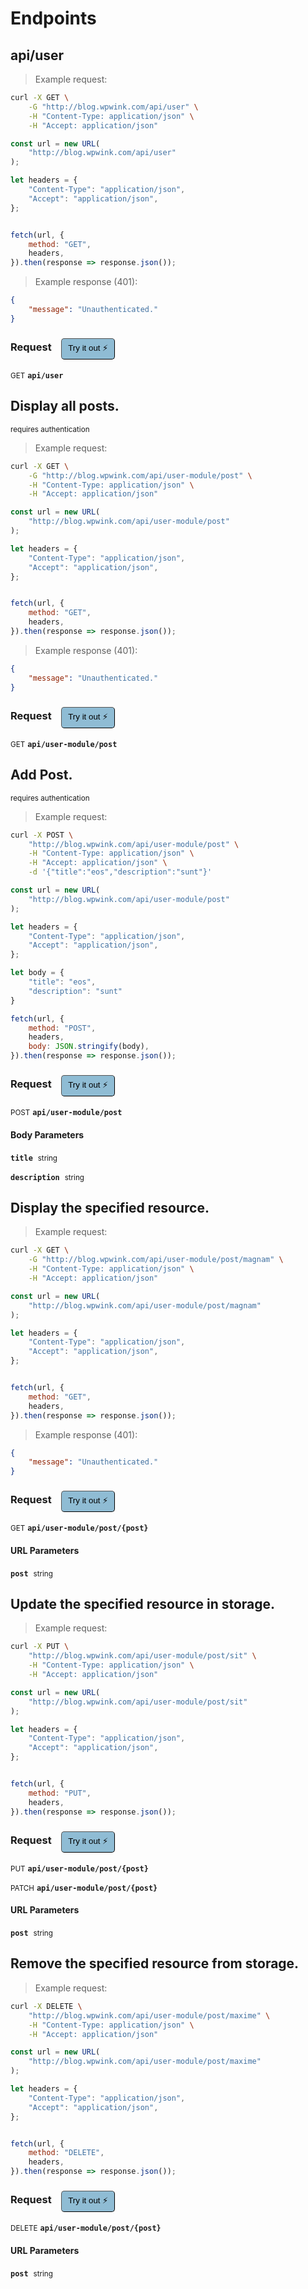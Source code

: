 # Endpoints


## api/user




> Example request:

```bash
curl -X GET \
    -G "http://blog.wpwink.com/api/user" \
    -H "Content-Type: application/json" \
    -H "Accept: application/json"
```

```javascript
const url = new URL(
    "http://blog.wpwink.com/api/user"
);

let headers = {
    "Content-Type": "application/json",
    "Accept": "application/json",
};


fetch(url, {
    method: "GET",
    headers,
}).then(response => response.json());
```


> Example response (401):

```json
{
    "message": "Unauthenticated."
}
```
<div id="execution-results-GETapi-user" hidden>
    <blockquote>Received response<span id="execution-response-status-GETapi-user"></span>:</blockquote>
    <pre class="json"><code id="execution-response-content-GETapi-user"></code></pre>
</div>
<div id="execution-error-GETapi-user" hidden>
    <blockquote>Request failed with error:</blockquote>
    <pre><code id="execution-error-message-GETapi-user"></code></pre>
</div>
<form id="form-GETapi-user" data-method="GET" data-path="api/user" data-authed="0" data-hasfiles="0" data-headers='{"Content-Type":"application\/json","Accept":"application\/json"}' onsubmit="event.preventDefault(); executeTryOut('GETapi-user', this);">
<h3>
    Request&nbsp;&nbsp;&nbsp;
        <button type="button" style="background-color: #8fbcd4; padding: 5px 10px; border-radius: 5px; border-width: thin;" id="btn-tryout-GETapi-user" onclick="tryItOut('GETapi-user');">Try it out ⚡</button>
    <button type="button" style="background-color: #c97a7e; padding: 5px 10px; border-radius: 5px; border-width: thin;" id="btn-canceltryout-GETapi-user" onclick="cancelTryOut('GETapi-user');" hidden>Cancel</button>&nbsp;&nbsp;
    <button type="submit" style="background-color: #6ac174; padding: 5px 10px; border-radius: 5px; border-width: thin;" id="btn-executetryout-GETapi-user" hidden>Send Request 💥</button>
    </h3>
<p>
<small class="badge badge-green">GET</small>
 <b><code>api/user</code></b>
</p>
</form>


## Display all posts.

<small class="badge badge-darkred">requires authentication</small>



> Example request:

```bash
curl -X GET \
    -G "http://blog.wpwink.com/api/user-module/post" \
    -H "Content-Type: application/json" \
    -H "Accept: application/json"
```

```javascript
const url = new URL(
    "http://blog.wpwink.com/api/user-module/post"
);

let headers = {
    "Content-Type": "application/json",
    "Accept": "application/json",
};


fetch(url, {
    method: "GET",
    headers,
}).then(response => response.json());
```


> Example response (401):

```json
{
    "message": "Unauthenticated."
}
```
<div id="execution-results-GETapi-user-module-post" hidden>
    <blockquote>Received response<span id="execution-response-status-GETapi-user-module-post"></span>:</blockquote>
    <pre class="json"><code id="execution-response-content-GETapi-user-module-post"></code></pre>
</div>
<div id="execution-error-GETapi-user-module-post" hidden>
    <blockquote>Request failed with error:</blockquote>
    <pre><code id="execution-error-message-GETapi-user-module-post"></code></pre>
</div>
<form id="form-GETapi-user-module-post" data-method="GET" data-path="api/user-module/post" data-authed="1" data-hasfiles="0" data-headers='{"Content-Type":"application\/json","Accept":"application\/json"}' onsubmit="event.preventDefault(); executeTryOut('GETapi-user-module-post', this);">
<h3>
    Request&nbsp;&nbsp;&nbsp;
        <button type="button" style="background-color: #8fbcd4; padding: 5px 10px; border-radius: 5px; border-width: thin;" id="btn-tryout-GETapi-user-module-post" onclick="tryItOut('GETapi-user-module-post');">Try it out ⚡</button>
    <button type="button" style="background-color: #c97a7e; padding: 5px 10px; border-radius: 5px; border-width: thin;" id="btn-canceltryout-GETapi-user-module-post" onclick="cancelTryOut('GETapi-user-module-post');" hidden>Cancel</button>&nbsp;&nbsp;
    <button type="submit" style="background-color: #6ac174; padding: 5px 10px; border-radius: 5px; border-width: thin;" id="btn-executetryout-GETapi-user-module-post" hidden>Send Request 💥</button>
    </h3>
<p>
<small class="badge badge-green">GET</small>
 <b><code>api/user-module/post</code></b>
</p>
<p>
<label id="auth-GETapi-user-module-post" hidden>Authorization header: <b><code>Bearer </code></b><input type="text" name="Authorization" data-prefix="Bearer " data-endpoint="GETapi-user-module-post" data-component="header"></label>
</p>
</form>


## Add Post.

<small class="badge badge-darkred">requires authentication</small>



> Example request:

```bash
curl -X POST \
    "http://blog.wpwink.com/api/user-module/post" \
    -H "Content-Type: application/json" \
    -H "Accept: application/json" \
    -d '{"title":"eos","description":"sunt"}'

```

```javascript
const url = new URL(
    "http://blog.wpwink.com/api/user-module/post"
);

let headers = {
    "Content-Type": "application/json",
    "Accept": "application/json",
};

let body = {
    "title": "eos",
    "description": "sunt"
}

fetch(url, {
    method: "POST",
    headers,
    body: JSON.stringify(body),
}).then(response => response.json());
```


<div id="execution-results-POSTapi-user-module-post" hidden>
    <blockquote>Received response<span id="execution-response-status-POSTapi-user-module-post"></span>:</blockquote>
    <pre class="json"><code id="execution-response-content-POSTapi-user-module-post"></code></pre>
</div>
<div id="execution-error-POSTapi-user-module-post" hidden>
    <blockquote>Request failed with error:</blockquote>
    <pre><code id="execution-error-message-POSTapi-user-module-post"></code></pre>
</div>
<form id="form-POSTapi-user-module-post" data-method="POST" data-path="api/user-module/post" data-authed="1" data-hasfiles="0" data-headers='{"Content-Type":"application\/json","Accept":"application\/json"}' onsubmit="event.preventDefault(); executeTryOut('POSTapi-user-module-post', this);">
<h3>
    Request&nbsp;&nbsp;&nbsp;
        <button type="button" style="background-color: #8fbcd4; padding: 5px 10px; border-radius: 5px; border-width: thin;" id="btn-tryout-POSTapi-user-module-post" onclick="tryItOut('POSTapi-user-module-post');">Try it out ⚡</button>
    <button type="button" style="background-color: #c97a7e; padding: 5px 10px; border-radius: 5px; border-width: thin;" id="btn-canceltryout-POSTapi-user-module-post" onclick="cancelTryOut('POSTapi-user-module-post');" hidden>Cancel</button>&nbsp;&nbsp;
    <button type="submit" style="background-color: #6ac174; padding: 5px 10px; border-radius: 5px; border-width: thin;" id="btn-executetryout-POSTapi-user-module-post" hidden>Send Request 💥</button>
    </h3>
<p>
<small class="badge badge-black">POST</small>
 <b><code>api/user-module/post</code></b>
</p>
<p>
<label id="auth-POSTapi-user-module-post" hidden>Authorization header: <b><code>Bearer </code></b><input type="text" name="Authorization" data-prefix="Bearer " data-endpoint="POSTapi-user-module-post" data-component="header"></label>
</p>
<h4 class="fancy-heading-panel"><b>Body Parameters</b></h4>
<p>
<b><code>title</code></b>&nbsp;&nbsp;<small>string</small>  &nbsp;
<input type="text" name="title" data-endpoint="POSTapi-user-module-post" data-component="body" required  hidden>
<br>
</p>
<p>
<b><code>description</code></b>&nbsp;&nbsp;<small>string</small>  &nbsp;
<input type="text" name="description" data-endpoint="POSTapi-user-module-post" data-component="body" required  hidden>
<br>
</p>

</form>


## Display the specified resource.




> Example request:

```bash
curl -X GET \
    -G "http://blog.wpwink.com/api/user-module/post/magnam" \
    -H "Content-Type: application/json" \
    -H "Accept: application/json"
```

```javascript
const url = new URL(
    "http://blog.wpwink.com/api/user-module/post/magnam"
);

let headers = {
    "Content-Type": "application/json",
    "Accept": "application/json",
};


fetch(url, {
    method: "GET",
    headers,
}).then(response => response.json());
```


> Example response (401):

```json
{
    "message": "Unauthenticated."
}
```
<div id="execution-results-GETapi-user-module-post--post-" hidden>
    <blockquote>Received response<span id="execution-response-status-GETapi-user-module-post--post-"></span>:</blockquote>
    <pre class="json"><code id="execution-response-content-GETapi-user-module-post--post-"></code></pre>
</div>
<div id="execution-error-GETapi-user-module-post--post-" hidden>
    <blockquote>Request failed with error:</blockquote>
    <pre><code id="execution-error-message-GETapi-user-module-post--post-"></code></pre>
</div>
<form id="form-GETapi-user-module-post--post-" data-method="GET" data-path="api/user-module/post/{post}" data-authed="0" data-hasfiles="0" data-headers='{"Content-Type":"application\/json","Accept":"application\/json"}' onsubmit="event.preventDefault(); executeTryOut('GETapi-user-module-post--post-', this);">
<h3>
    Request&nbsp;&nbsp;&nbsp;
        <button type="button" style="background-color: #8fbcd4; padding: 5px 10px; border-radius: 5px; border-width: thin;" id="btn-tryout-GETapi-user-module-post--post-" onclick="tryItOut('GETapi-user-module-post--post-');">Try it out ⚡</button>
    <button type="button" style="background-color: #c97a7e; padding: 5px 10px; border-radius: 5px; border-width: thin;" id="btn-canceltryout-GETapi-user-module-post--post-" onclick="cancelTryOut('GETapi-user-module-post--post-');" hidden>Cancel</button>&nbsp;&nbsp;
    <button type="submit" style="background-color: #6ac174; padding: 5px 10px; border-radius: 5px; border-width: thin;" id="btn-executetryout-GETapi-user-module-post--post-" hidden>Send Request 💥</button>
    </h3>
<p>
<small class="badge badge-green">GET</small>
 <b><code>api/user-module/post/{post}</code></b>
</p>
<h4 class="fancy-heading-panel"><b>URL Parameters</b></h4>
<p>
<b><code>post</code></b>&nbsp;&nbsp;<small>string</small>  &nbsp;
<input type="text" name="post" data-endpoint="GETapi-user-module-post--post-" data-component="url" required  hidden>
<br>
</p>
</form>


## Update the specified resource in storage.




> Example request:

```bash
curl -X PUT \
    "http://blog.wpwink.com/api/user-module/post/sit" \
    -H "Content-Type: application/json" \
    -H "Accept: application/json"
```

```javascript
const url = new URL(
    "http://blog.wpwink.com/api/user-module/post/sit"
);

let headers = {
    "Content-Type": "application/json",
    "Accept": "application/json",
};


fetch(url, {
    method: "PUT",
    headers,
}).then(response => response.json());
```


<div id="execution-results-PUTapi-user-module-post--post-" hidden>
    <blockquote>Received response<span id="execution-response-status-PUTapi-user-module-post--post-"></span>:</blockquote>
    <pre class="json"><code id="execution-response-content-PUTapi-user-module-post--post-"></code></pre>
</div>
<div id="execution-error-PUTapi-user-module-post--post-" hidden>
    <blockquote>Request failed with error:</blockquote>
    <pre><code id="execution-error-message-PUTapi-user-module-post--post-"></code></pre>
</div>
<form id="form-PUTapi-user-module-post--post-" data-method="PUT" data-path="api/user-module/post/{post}" data-authed="0" data-hasfiles="0" data-headers='{"Content-Type":"application\/json","Accept":"application\/json"}' onsubmit="event.preventDefault(); executeTryOut('PUTapi-user-module-post--post-', this);">
<h3>
    Request&nbsp;&nbsp;&nbsp;
        <button type="button" style="background-color: #8fbcd4; padding: 5px 10px; border-radius: 5px; border-width: thin;" id="btn-tryout-PUTapi-user-module-post--post-" onclick="tryItOut('PUTapi-user-module-post--post-');">Try it out ⚡</button>
    <button type="button" style="background-color: #c97a7e; padding: 5px 10px; border-radius: 5px; border-width: thin;" id="btn-canceltryout-PUTapi-user-module-post--post-" onclick="cancelTryOut('PUTapi-user-module-post--post-');" hidden>Cancel</button>&nbsp;&nbsp;
    <button type="submit" style="background-color: #6ac174; padding: 5px 10px; border-radius: 5px; border-width: thin;" id="btn-executetryout-PUTapi-user-module-post--post-" hidden>Send Request 💥</button>
    </h3>
<p>
<small class="badge badge-darkblue">PUT</small>
 <b><code>api/user-module/post/{post}</code></b>
</p>
<p>
<small class="badge badge-purple">PATCH</small>
 <b><code>api/user-module/post/{post}</code></b>
</p>
<h4 class="fancy-heading-panel"><b>URL Parameters</b></h4>
<p>
<b><code>post</code></b>&nbsp;&nbsp;<small>string</small>  &nbsp;
<input type="text" name="post" data-endpoint="PUTapi-user-module-post--post-" data-component="url" required  hidden>
<br>
</p>
</form>


## Remove the specified resource from storage.




> Example request:

```bash
curl -X DELETE \
    "http://blog.wpwink.com/api/user-module/post/maxime" \
    -H "Content-Type: application/json" \
    -H "Accept: application/json"
```

```javascript
const url = new URL(
    "http://blog.wpwink.com/api/user-module/post/maxime"
);

let headers = {
    "Content-Type": "application/json",
    "Accept": "application/json",
};


fetch(url, {
    method: "DELETE",
    headers,
}).then(response => response.json());
```


<div id="execution-results-DELETEapi-user-module-post--post-" hidden>
    <blockquote>Received response<span id="execution-response-status-DELETEapi-user-module-post--post-"></span>:</blockquote>
    <pre class="json"><code id="execution-response-content-DELETEapi-user-module-post--post-"></code></pre>
</div>
<div id="execution-error-DELETEapi-user-module-post--post-" hidden>
    <blockquote>Request failed with error:</blockquote>
    <pre><code id="execution-error-message-DELETEapi-user-module-post--post-"></code></pre>
</div>
<form id="form-DELETEapi-user-module-post--post-" data-method="DELETE" data-path="api/user-module/post/{post}" data-authed="0" data-hasfiles="0" data-headers='{"Content-Type":"application\/json","Accept":"application\/json"}' onsubmit="event.preventDefault(); executeTryOut('DELETEapi-user-module-post--post-', this);">
<h3>
    Request&nbsp;&nbsp;&nbsp;
        <button type="button" style="background-color: #8fbcd4; padding: 5px 10px; border-radius: 5px; border-width: thin;" id="btn-tryout-DELETEapi-user-module-post--post-" onclick="tryItOut('DELETEapi-user-module-post--post-');">Try it out ⚡</button>
    <button type="button" style="background-color: #c97a7e; padding: 5px 10px; border-radius: 5px; border-width: thin;" id="btn-canceltryout-DELETEapi-user-module-post--post-" onclick="cancelTryOut('DELETEapi-user-module-post--post-');" hidden>Cancel</button>&nbsp;&nbsp;
    <button type="submit" style="background-color: #6ac174; padding: 5px 10px; border-radius: 5px; border-width: thin;" id="btn-executetryout-DELETEapi-user-module-post--post-" hidden>Send Request 💥</button>
    </h3>
<p>
<small class="badge badge-red">DELETE</small>
 <b><code>api/user-module/post/{post}</code></b>
</p>
<h4 class="fancy-heading-panel"><b>URL Parameters</b></h4>
<p>
<b><code>post</code></b>&nbsp;&nbsp;<small>string</small>  &nbsp;
<input type="text" name="post" data-endpoint="DELETEapi-user-module-post--post-" data-component="url" required  hidden>
<br>
</p>
</form>




